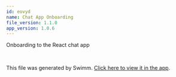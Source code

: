 ```yaml
---
id: eovyd
name: Chat App Onboarding
file_version: 1.1.0
app_version: 1.0.6
---
```


Onboarding to the React chat app

<br/>

This file was generated by Swimm. [Click here to view it in the app](https://app.swimm.io/repos/Z2l0aHViJTNBJTNBY2hhdC1hcHAlM0ElM0FUaWZmaW5UZWNo/docs/eovyd).
